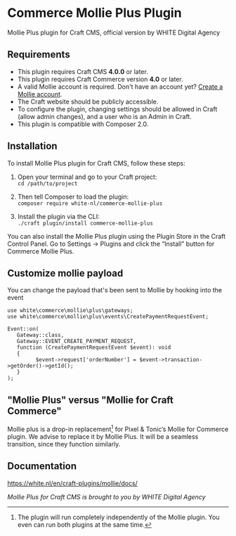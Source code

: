Commerce Mollie Plus Plugin
===========================

Mollie Plus plugin for Craft CMS, official version by WHITE Digital Agency

## Requirements

* This plugin requires Craft CMS **4.0.0** or later.
* This plugin requires Craft Commerce version **4.0** or later.
* A valid Mollie account is required. Don't have an account yet? [Create a Mollie account](https://www.mollie.com/dashboard/signup/white?lang=en).
* The Craft website should be publicly accessible.
* To configure the plugin, changing settings should be allowed in Craft (allow admin changes), and a user who is an Admin in Craft.
* This plugin is compatible with Composer 2.0.

## Installation

To install Mollie Plus plugin for Craft CMS, follow these steps:

1. Open your terminal and go to your Craft project:  
   `cd /path/to/project`

2. Then tell Composer to load the plugin:  
   `composer require white-nl/commerce-mollie-plus`

3. Install the plugin via the CLI:  
   `./craft plugin/install commerce-mollie-plus`

You can also install the Mollie Plus plugin using the Plugin Store in the Craft Control Panel. Go to Settings → Plugins and click the “Install” button for Commerce Mollie Plus.

## Customize mollie payload
You can change the payload that's been sent to Mollie by hooking into the event

```
use white\commerce\mollie\plus\gateways;
use white\commerce\mollie\plus\events\CreatePaymentRequestEvent;

Event::on(
   Gateway::class,
   Gateway::EVENT_CREATE_PAYMENT_REQUEST,
   function (CreatePaymentRequestEvent $event): void
   {
         $event->request['orderNumber'] = $event->transaction->getOrder()->getId();
   }
);
```

## "Mollie Plus" versus "Mollie for Craft Commerce"

Mollie plus is a drop-in replacement[^1] for Pixel & Tonic’s Mollie for Commerce plugin. We advise to replace it by Mollie Plus. It will be a seamless transition, since they function similarly.

[^1]: The plugin will run completely independently of the Mollie plugin. You even can run both plugins at the same time.

## Documentation

https://white.nl/en/craft-plugins/mollie/docs/

*Mollie Plus for Craft CMS is brought to you by WHITE Digital Agency*
